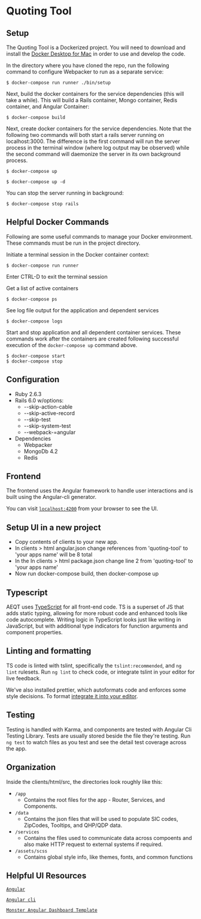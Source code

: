 # Quoting Tool

## Setup

The Quoting Tool is a Dockerized project. You will need to download and install the [Docker Desktop for Mac](https://docs.docker.com/docker-for-mac/install/) in order to use and develop the code.

In the directory where you have cloned the repo, run the following command to configure Webpacker to run as a separate service:

```
$ docker-compose run runner ./bin/setup
```

Next, build the docker containers for the service dependencies (this will take a while). This will build a Rails container, Mongo container, Redis container, and Angular Container:

```
$ docker-compose build
```

Next, create docker containers for the service dependencies. Note that the following two commands will both start a rails server running on localhost:3000. The difference is the first command will run the server process in the terminal window (where log output may be observed) while the second command will daemonize the server in its own background process.

```
$ docker-compose up
```

```
$ docker-compose up -d
```

You can stop the server running in background:

```
$ docker-compose stop rails
```

## Helpful Docker Commands

Following are some useful commands to manage your Docker environment. These commands must be run in the project directory.

Initiate a terminal session in the Docker container context:

```
$ docker-compose run runner
```

Enter CTRL-D to exit the terminal session

Get a list of active containers

```
$ docker-compose ps
```

See log file output for the application and dependent services

```
$ docker-compose logs
```

Start and stop application and all dependent container services. These commands work after the containers are created following successful execution of the `docker-compose up` command above.

```
$ docker-compose start
$ docker-compose stop
```

## Configuration

- Ruby 2.6.3
- Rails 6.0 w/options:
  - --skip-action-cable
  - --skip-active-record
  - --skip-test
  - --skip-system-test
  - --webpack-=angular
- Dependencies
  - Webpacker
  - MongoDb 4.2
  - Redis

## Frontend

The frontend uses the Angular framework to handle user interactions and is built using the Angular-cli generator.

You can visit [`localhost:4200`](http://localhost:4200) from your browser to see the UI.

## Setup UI in a new project

- Copy contents of clients to your new app.
- In clients > html angular.json change references from 'quoting-tool' to 'your apps name' will be 8 total
- In the In clients > html package.json change line 2 from 'quoting-tool' to 'your apps name'
- Now run docker-compose build, then docker-compose up

## Typescript

AEQT uses [TypeScript](https://www.typescriptlang.org) for all front-end code. TS is a superset of JS that adds static typing, allowing for more robust code and enhanced tools like code autocomplete.
Writing logic in TypeScript looks just like writing in JavaScript, but with additional type indicators for function arguments and component properties.

## Linting and formatting

TS code is linted with tslint, specifically the `tslint:recommended`, and `ng lint` rulesets. Run `ng lint` to check code, or integrate tslint in your editor for live feedback.

We've also installed prettier, which autoformats code and enforces some style decisions. To format [integrate it into your editor](https://prettier.io/docs/en/editors.html).

## Testing

Testing is handled with Karma, and components are tested with Angular Cli Testing Library. Tests are usually stored beside the file they're testing. Run `ng test` to watch files as you test and see the detail test coverage across the app.

## Organization

Inside the clients/html/src, the directories look roughly like this:

- `/app`
  - Contains the root files for the app - Router, Services, and Components.
- `/data`
  - Contains the json files that will be used to populate SIC codes, ZipCodes, Tooltips, and QHP/QDP data.
- `/services`
  - Contains the files used to communicate data across compoents and also make HTTP request to external systems if required.
- `/assets/scss`
  - Contains global style info, like themes, fonts, and common functions

## Helpful UI Resources

[`Angular`](https://angular.io/)

[`Angular cli`](https://cli.angular.io/)

[`Monster Angular Dashboard Template`](https://www.wrappixel.com/demos/angular-admin-templates/monster-angular/docs/documentation.html)
